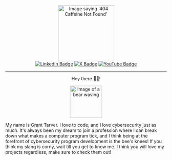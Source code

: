<div id="header" align="center">
  <picture><img src="https://i.giphy.com/media/v1.Y2lkPTc5MGI3NjExdTNxNzh4N3NsZzZrZ2prZXU3a2xhN2VzaGI2d2xudGFubmV6ZW9vdCZlcD12MV9pbnRlcm5hbF9naWZfYnlfaWQmY3Q9cw/U3vXCoaXnjBIyrOl2L/giphy.gif" alt="Image saying '404 Caffeine Not Found'" width="175"></picture>

  <div id="badges">
    <a href="https://x.com/granttarver"><img src="https://img.shields.io/badge/LinkedIn-blue?logo=linkedin&logoColor=white&style=for-the-badge" alt="LinkedIn Badge" /></a>
    <a href="https://www.youtube.com/@granttarver"><img src="https://img.shields.io/badge/Twitter-black?logo=x&logoColor=white&style=for-the-badge" alt="X Badge" /></a>
    <a href="https://www.youtube.com/@granttarver"><img src="https://img.shields.io/badge/YouTube-red?logo=youtube&logoColor=white&style=for-the-badge" alt="YouTube Badge" /></a>
  </div>
</div>

<div id="about-me" align="center">
  <hr>
  <p>
    Hey there 🙋‍♂️!
  </p>
  <picture>
    <img src="https://i.giphy.com/media/v1.Y2lkPTc5MGI3NjExMTZpZjQydHE1cHYxcmcwdXNubjJxcWRmNjh1bGFnZmkyaTgxaHM0MyZlcD12MV9pbnRlcm5hbF9naWZfYnlfaWQmY3Q9cw/3oKIPjVWNZsouSH4DS/giphy.gif" width="100" alt="Image of a bear waving" />
  </picture>
  <p align="left">
    My name is Grant Tarver. I love to code, and I love cybersecurity just as much. It's always been my dream to join a profession where I can break down what makes a computer program tick, and I think being at the forefront of cybersecurity program development is the bee's knees! If you think my slang is corny, wait till you get to know me. I think you will love my projects regardless, make sure to check them out!
  </p>
</div>

